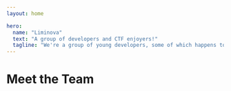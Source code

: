 ```yaml
---
layout: home

hero:
  name: "Liminova"
  text: "A group of developers and CTF enjoyers!"
  tagline: "We're a group of young developers, some of which happens to be interested in learning and playing Capture the Flag."
---
```


<script setup>
import osu from ".vitepress/build-assets/osu.svg?raw";
import email from ".vitepress/build-assets/email.svg?raw";

const members = [
    {
        avatar: "https://avatars.githubusercontent.com/u/52886388?v=4",
        name: "Rylie",
        title: "resident troller, founder of CTF division",
        links: [
            { icon: "github", link: "https://github.com/j1nxie" },
            { icon: "twitter", link: "https://x.com/_lumi9" },
            {
                icon: { svg: osu },
                link: "https://osu.ppy.sh/u/14585583",
            },
        ],
    },
    {
        avatar: "https://avatars.githubusercontent.com/u/107946882?v=4",
        name: "Peachy",
        links: [
            { icon: "github", link: "https://github.com/Peachy72" },
        ],
    },
    {
        avatar: "/delnegend.mp4",
        name: "Delnegend",
        links: [
            { icon: "github", link: "https://github.com/Delnegend" },
            { icon: { svg: email }, link: "mailto:kiennguyen19323@gmail.com" },
        ],
    },
    {
        avatar: "/ellimac.mp4",
        name: "Ellimac",
        links: [
            { icon: "github", link: "https://github.com/EllimacH" },
        ],
    },
    {
        avatar: "https://avatars.githubusercontent.com/u/101856461?v=4",
        name: "Maxim",
        links: [
            { icon: "github", link: "https://github.com/GHCMaxim" },
        ],
    },
    {
        avatar: "https://avatars.githubusercontent.com/u/44142531?v=4",
        name: "NamSPro",
        links: [
            { icon: "github", link: "https://github.com/NamSPro" },
            {
                icon: { svg: osu },
                link: "https://osu.ppy.sh/u/11387006",
            },
        ],
    },
    {
        avatar: "https://avatars.githubusercontent.com/u/92439990?v=4",
        name: "beerpsi",
        links: [
            { icon: "github", link: "https://github.com/beer-psi" },
        ],
    },
    {
        avatar: "/sorako.jpg",
        name: "Sorako",
        title: "happy to be here",
        links: [],
    },
]
</script>

<h1>Meet the Team</h1>

<TeamMembers size="medium" :members="members" />
